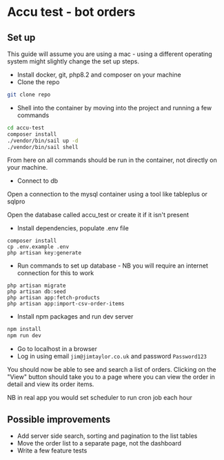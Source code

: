 # Accu test - bot orders

## Set up

This guide will assume you are using a mac - using a different operating system might slightly change the set up steps.

* Install docker, git, php8.2 and composer on your machine
* Clone the repo

```sh
git clone repo 
```


* Shell into the container by moving into the project and running a few commands
```sh 
cd accu-test
composer install
./vendor/bin/sail up -d
./vendor/bin/sail shell
```

From here on all commands should be run in the container, not directly on your machine.

* Connect to db

Open a connection to the mysql container using a tool like tableplus or sqlpro

Open the database called accu_test or create it if it isn't present

* Install dependencies, populate .env file

```
composer install
cp .env.example .env
php artisan key:generate
```

* Run commands to set up database - NB you will require an internet connection for this to work
```
php artisan migrate
php artisan db:seed
php artisan app:fetch-products
php artisan app:import-csv-order-items
```
* Install npm packages and run dev server
```sh
npm install
npm run dev
``` 

* Go to localhost in a browser
* Log in using email `jim@jimtaylor.co.uk` and password `Password123`

You should now be able to see and search a list of orders. Clicking on the "View" button should take you to a page where you can view the order in detail and view its order items.

NB in real app you would set scheduler to run cron job each hour

## Possible improvements
* Add server side search, sorting and pagination to the list tables
* Move the order list to a separate page, not the dashboard
* Write a few feature tests